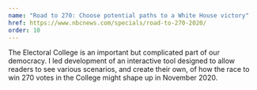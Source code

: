 ```yaml
---
name: "Road to 270: Choose potential paths to a White House victory"
href: https://www.nbcnews.com/specials/road-to-270-2020/
order: 10
---
```


The Electoral College is an important but complicated part of our democracy. I led development of an interactive tool designed to allow readers to see various scenarios, and create their own, of how the race to win 270 votes in the College might shape up in November 2020.